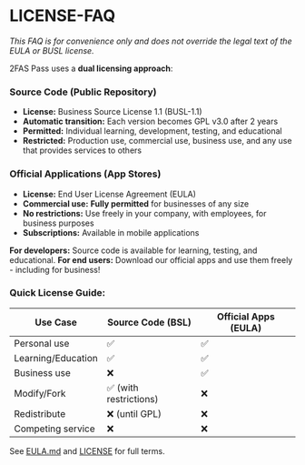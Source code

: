 # LICENSE-FAQ

_This FAQ is for convenience only and does not override the legal text of the EULA or BUSL license._

2FAS Pass uses a **dual licensing approach**:

### Source Code (Public Repository)
- **License:** Business Source License 1.1 (BUSL-1.1)
- **Automatic transition:** Each version becomes GPL v3.0 after 2 years
- **Permitted:** Individual learning, development, testing, and educational
- **Restricted:** Production use, commercial use, business use, and any 
  use that provides services to others

### Official Applications (App Stores)
- **License:** End User License Agreement (EULA)  
- **Commercial use:** **Fully permitted** for businesses of any size
- **No restrictions:** Use freely in your company, with employees, for business purposes
- **Subscriptions:** Available in mobile applications

**For developers:** Source code is available for learning, testing, and educational.
**For end users:** Download our official apps and use them freely - including for business!

### Quick License Guide:

| Use Case           | Source Code (BSL)     | Official Apps (EULA) |
|--------------------|-----------------------|----------------------|
| Personal use       | ✅                     | ✅                    |
| Learning/Education | ✅                     | ✅                    |
| Business use       | ❌                     | ✅                    |
| Modify/Fork        | ✅ (with restrictions) | ❌                    |
| Redistribute       | ❌ (until GPL)         | ❌                    |
| Competing service  | ❌                     | ❌                    |

See [EULA.md](EULA.md) and [LICENSE](LICENSE) for full terms.